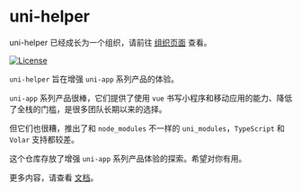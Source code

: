 # uni-helper

uni-helper 已经成长为一个组织，请前往 [组织页面](https://github.com/uni-helper) 查看。

[![License](https://img.shields.io/github/license/ModyQyW/uni-helper)](https://github.com/ModyQyW/uni-helper/blob/main/LICENSE)

`uni-helper` 旨在增强 `uni-app` 系列产品的体验。

`uni-app` 系列产品很棒，它们提供了使用 `vue` 书写小程序和移动应用的能力、降低了全栈的门槛，是很多团队长期以来的选择。

但它们也很糟，推出了和 `node_modules` 不一样的 `uni_modules`，`TypeScript` 和 `Volar` 支持都较差。

这个仓库存放了增强 `uni-app` 系列产品体验的探索。希望对你有用。

更多内容，请查看 [文档](https://modyqyw.github.io/uni-helper/)。
